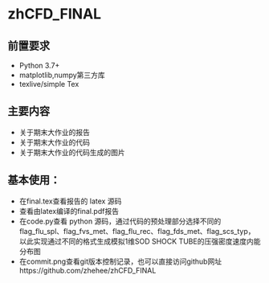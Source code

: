# zhCFD_FINAL
## 前置要求

- Python 3.7+
- matplotlib,numpy第三方库
- texlive/simple Tex

## 主要内容

- 关于期末大作业的报告
- 关于期末大作业的代码
- 关于期末大作业的代码生成的图片





## 基本使用：

- 在final.tex查看报告的 latex 源码
- 查看由latex编译的final.pdf报告
- 在code.py查看 python 源码，通过代码的预处理部分选择不同的flag_flu_spl、flag_fvs_met、flag_flu_rec、flag_fds_met、flag_scs_typ，以此实现通过不同的格式生成模拟1维SOD SHOCK TUBE的压强密度速度内能分布图
- 在commit.png查看git版本控制记录，也可以直接访问github网址https://github.com/zhehee/zhCFD_FINAL
